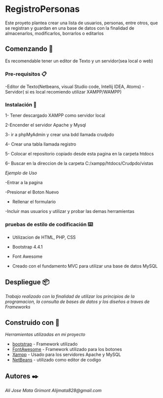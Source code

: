 # RegistroPersonas

Este proyeto plantea crear una lista de usuarios, personas, entre otros, que se registran y guardan en una base de datos con la finalidad de almacenarlos, modificarlos, borrarlos o editarlos

## Comenzando 🚀

Es recomendable tener un editor de Texto y un servidor(sea local o web) 


### Pre-requisitos 📋

-Editor de Texto(Netbeans, visual Studio code, Intellij IDEA, Atoms)
-Servidor( si es local recomiendo utilizar XAMPP/WAMPP)

### Instalación 🔧

1- Tener descargado XAMPP como servidor local

2-Encender el servidor Apache y Mysql

3- ir a phpMyAdmin y crear una bdd llamada crudpdo

4- Crear una tabla llamada registro

5- Colocar el repositorio copiado desde esta pagina en la carpeta htdocs

6- Buscar en la direccion de la carpeta C:/xampp/htdocs/Crudpdo/vistas

_Ejemplo de Uso_
 
 -Entrar a la pagina
 
 -Presionar el Boton Nuevo
 
 - Rellenar el formulario
 
 -Incluir mas usuarios y utilizar y probar las demas herramientas
 

### pruebas de estilo de codificación ⌨️

+ Utilizacion de HTML, PHP, CSS

+ Bootstrap 4.4.1

+ Font Awesome

+ Creado con el fundamento MVC para utilizar una base de datos MySQL

## Despliegue 📦

_Trabajo realizado con la finalidad de utilizar los principios de la programacion, la consulta de bases de datos y los diseños a traves de Frameworks_

## Construido con 📌

_Herramientas utilizadas en mi proyecto_

* [bootstrap](https://getbootstrap.com/) - Framework utilizado 
* [FontAwesome](https://fontawesome.com/start) - Framework utilizado para los botones
* [Xampp](https://www.apachefriends.org/es/index.html) - Usado para los servidores Apache y MySQL
* [NetBeans](https://netbeans.org/) - utilizado como editor de codigo

## Autores ✒️

_Ali Jose Mata Grimont_
_Alijmata828@gmail.com_



